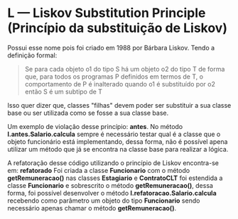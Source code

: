 # L — Liskov Substitution Principle (Princípio da substituição de Liskov)
Possui esse nome pois foi criado em 1988 por Bárbara Liskov. Tendo
a definição formal: <br>
>Se para cada objeto o1 do tipo S há um objeto o2 do tipo T de forma que, para todos os programas P definidos em termos de T, o comportamento de P é inalterado quando o1 é substituído por o2 então S é um subtipo de T

Isso quer dizer que, classes "filhas" devem poder ser substituir a
sua classe base ou ser utilizada como se fosse a sua classe base.

Um exemplo de violação desse princípio: 
**antes**.
No método **l.antes.Salario.calcula** sempre é necessário testar 
qual é a classe que o objeto funcionário está implementando, dessa
forma, não é possível apena utilizar um método que já se encontra na
classe base para realizar a lógica.

A refatoração desse código utilizando o princípio de Liskov 
encontra-se em: **refatorado**
Foi criada a classe **Funcionario** com o método **getRemuneracao()**
nas classes **Estagiario** e **ContratoCLT** foi estendida a classe
**Funcionario** e sobrescrito o método **getRemuneracao()**, dessa
forma, foi possível desenvolver o método **l.refatoracao.Salario.calcula**
recebendo como parâmetro um objeto do tipo **Funcionario** 
sendo necessário apenas chamar o método **getRemuneracao()**.
